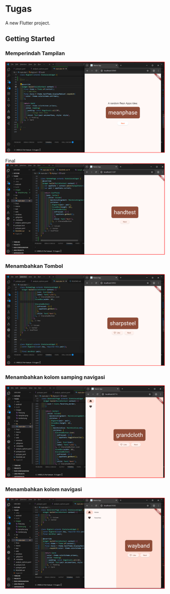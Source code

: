 # Tugas

A new Flutter project.

## Getting Started

### Memperindah Tampilan
![screenshot](images/tampilan.png)

Final 
![screenshot](images/final.png)

### Menambahkan Tombol
![screenshot](images/tombol.png)

### Menambahkan kolom samping navigasi
![screenshot](images/kolom.png)

### Menambahkan kolom navigasi
![screenshot](images/navigasi.png)